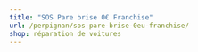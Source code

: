 ```yaml
---
title: "SOS Pare brise 0€ Franchise"
url: /perpignan/sos-pare-brise-0eu-franchise/
shop: réparation de voitures
---
```

